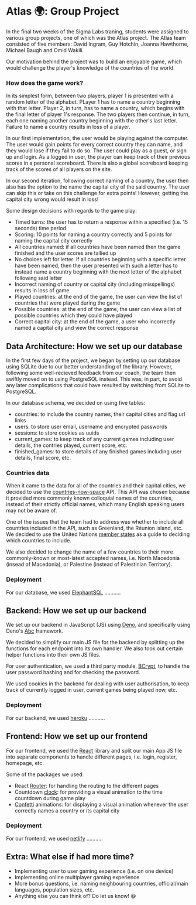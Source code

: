 # Atlas :earth_africa:: Group Project

In the final two weeks of the Sigma Labs traning, students were assigned to various group projects, one of which was the Atlas project. The Atlas team consisted of five members: David Ingram, Guy Hotchin, Joanna Hawthorne, Michael Baugh and Omid Wakili. 

Our motivation behind the project was to build an enjoyable game, which would challenge the player's knowledge of the countries of the world.

### How does the game work?

In its simplest form, between two players, player 1 is presented with a random letter of the alphabet. PLayer 1 has to name a country beginning with that letter. Player 2, in turn, has to name a country, which begins with the final letter of player 1's response. The two players then continue, in turn, each one naming another country beginning with the other's last letter. Failure to name a country results in loss of a player. 

In our first implementation, the user would be playing against the computer. The user would gain points for every correct country they can name, and they would lose if they fail to do so. The user could play as a guest, or sign up and login. As a logged in user, the player can keep track of their previous scores in a personal scoreboard. There is also a global scoreboard keeping track of the scores of all players on the site. 

In our second iteration, following correct naming of a country, the user then also has the option to the name the capital city of the said country. The user can skip this or take on this challenge for extra points! However, getting the capital city wrong would result in loss!

Some design decisions with regards to the game play:
- Timed turns: the user has to return a response within a specified (i.e. 15 seconds) time period
- Scoring: 10 points for naming a country correctly and 5 points for naming the capital city correctly
- All countries named: if all countries have been named then the game finished and the user scores are tallied up
- No choices left for letter: if all countries beginning with a specific letter have been named, then the user presented with such a letter has to instead name a country beginning with the next letter of the alphabet following said letter
- Incorrect naming of country or capital city (including misspellings) results in loss of game
- Played countries: at the end of the game, the user can view the list of countries that were played during the game
- Possible countries: at the end of the game, the user can view a list of possible countries which they could have played
- Correct capital city: at the end of the game, a user who incorrectly named a capital city and view the correct response


## Data Architecture: How we set up our database

In the first few days of the project, we began by setting up our database using SQLite due to our better understanding of the library. However, following some well-recieved feedback from our coach, the team then swiftly moved on to using PostgreSQL instead. This was, in part, to avoid any later complications that could have resulted by switching from SQLite to PostgreSQL.

In our database schema, we decided on using five tables:
- countries: to include the country names, their capital cities and flag url links
- users: to store user email, username and encrypted passwords
- sessions: to store cookies as uuids
- current_games: to keep track of any current games including user details, the contries played, current score, etc.
- finished_games: to store details of any finished games including user details, final score, etc.

### Countries data
When it came to the data for all of the countries and their capital cities, we decided to use the [countries-now-space](https://countriesnow.space) API. This API was chosen because it provided more commonly known colloquial names of the countries, instead of their strictly official names, which many English speaking users may not be aware of. 

One of the issues that the team had to address was whether to include all countries included in the API, such as Greenland, the Réunion island, etc. We decided to use the United Nations [member states](https://www.un.org/en/about-us/member-states) as a guide to deciding which countries to include. 

We also decided to change the name of a few countries to their more commonly-known or most-latest accepted names, i.e. North Macedonia (insead of Macedonia), or Palestine (instead of Palestinian Territory).

### Deployment

For our database, we used [ElephantSQL](https://www.elephantsql.com/) ...........

## Backend: How we set up our backend

We set up our backend in JavaScript (JS) using [Deno](https://deno.land), and specifically using Deno's [Abc](https://deno.land/x/abc@v1.3.1) framework.

We decided to simplify our main JS file for the backend by splitting up the functions for each endpoint into its own handler. We also took out certain helper functions into their own JS files.

For user authentication, we used a third party module, [BCrypt](https://deno.land/x/bcrypt/mod.ts), to handle the user password hashing and for checking the password. 

We used cookies in the backend for dealing with user authorisation, to keep track of currently logged in user, current games being played now, etc.

### Deployment

For our backend, we used [heroku](https://heroku.com/home) ...........

## Frontend: How we set up our frontend

For our frontend, we used the [React](https://reactjs.org) library and split our main App JS file into separate components to handle different pages, i.e. login, register, homepage, etc.

Some of the packages we used:
- React [Router](https://reactrouter.com/web/guides/quick-start): for handling the routing to the different pages
- Countdown [clock](https://www.npmjs.com/package/react-countdown-clock): for providing a visual animation to the time countdown during game play
- [Confetti](https://www.npmjs.com/package/react-dom-confetti) animations: for displaying a visual animation whenever the user correctly names a country or its capital city


### Deployment

For our frontend, we used [netlify](https://www.netlify.com) ...........

## Extra: What else if had more time?

- Implementing user to user gaming experience (i.e. on one device)
- Implementing online multiplayer gaming experience
- More bonus questions, i.e. naming neighbouring countries, official/main languages, population sizes, etc.
- Anything else you can think of? Do let us know! :smiley: